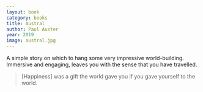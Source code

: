 ```yaml
---
layout: book
category: books
title: Austral
author: Paul Auster
year: 2019
image: austral.jpg
---
```

A simple story on which to hang some very impressive world-building. Immersive and engaging, leaves you with the sense that you have travelled.

> [Happiness] was a gift the world gave you if you gave yourself to the world.
